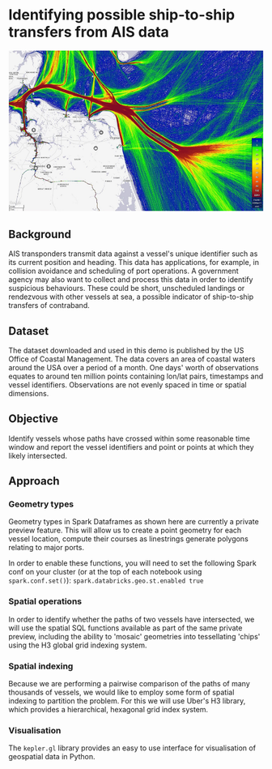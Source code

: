 # Identifying possible ship-to-ship transfers from AIS data

<img src="./assets/heatmap.png"/>

## Background
AIS transponders transmit data against a vessel's unique identifier such as its current position and heading. This data has applications, for example, in collision avoidance and scheduling of port operations. A government agency may also want to collect and process this data in order to identify suspicious behaviours. These could be short, unscheduled landings or rendezvous with other vessels at sea, a possible indicator of ship-to-ship transfers of contraband.

## Dataset
The dataset downloaded and used in this demo is published by the US Office of Coastal Management. The data covers an area of coastal waters around the USA over a period of a month. One days' worth of observations equates to around ten million points containing lon/lat pairs, timestamps and vessel identifiers. Observations are not evenly spaced in time or spatial dimensions.

## Objective
Identify vessels whose paths have crossed within some reasonable time window and report the vessel identifiers and point or points at which they likely intersected.

## Approach
### Geometry types
Geometry types in Spark Dataframes as shown here are currently a private preview feature. This will allow us to create a point geometry for each vessel location, compute their courses as linestrings generate polygons relating to major ports.

In order to enable these functions, you will need to set the following Spark conf on your cluster (or at the top of each notebook using `spark.conf.set()`):
`spark.databricks.geo.st.enabled true`

### Spatial operations
In order to identify whether the paths of two vessels have intersected, we will use the spatial SQL functions available as part of the same private preview, including the ability to 'mosaic' geometries into tessellating 'chips' using the H3 global grid indexing system.

### Spatial indexing
Because we are performing a pairwise comparison of the paths of many thousands of vessels, we would like to employ some form of spatial indexing to partition the problem. For this we will use Uber's H3 library, which provides a hierarchical, hexagonal grid index system.

### Visualisation
The `kepler.gl` library provides an easy to use interface for visualisation of geospatial data in Python.